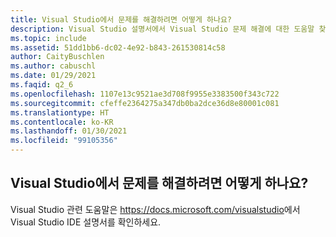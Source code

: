 ```yaml
---
title: Visual Studio에서 문제를 해결하려면 어떻게 하나요?
description: Visual Studio 설명서에서 Visual Studio 문제 해결에 대한 도움말 찾기
ms.topic: include
ms.assetid: 51dd1bb6-dc02-4e92-b843-261530814c58
author: CaityBuschlen
ms.author: cabuschl
ms.date: 01/29/2021
ms.faqid: q2_6
ms.openlocfilehash: 1107e13c9521ae3d708f9955e3383500f343c722
ms.sourcegitcommit: cfeffe2364275a347db0ba2dce36d8e80001c081
ms.translationtype: HT
ms.contentlocale: ko-KR
ms.lasthandoff: 01/30/2021
ms.locfileid: "99105356"
---
```

## <a name="how-do-i-troubleshoot-problems-with-visual-studio"></a>Visual Studio에서 문제를 해결하려면 어떻게 하나요? 

Visual Studio 관련 도움말은 <https://docs.microsoft.com/visualstudio>에서 Visual Studio IDE 설명서를 확인하세요.

